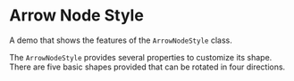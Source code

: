 # Arrow Node Style
  

 A demo that shows the features of the `ArrowNodeStyle` class.   

 The `ArrowNodeStyle` provides several properties to customize its shape. There are five basic shapes provided that can be rotated in four directions.   